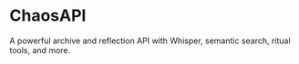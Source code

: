 # ChaosAPI

A powerful archive and reflection API with Whisper, semantic search, ritual tools, and more.